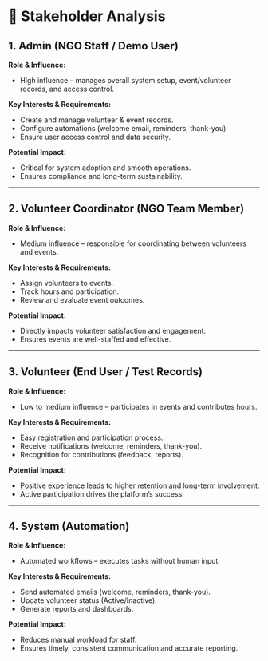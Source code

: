# 🔹 Stakeholder Analysis  

## 1. Admin (NGO Staff / Demo User)  
**Role & Influence:**  
- High influence – manages overall system setup, event/volunteer records, and access control.  

**Key Interests & Requirements:**  
- Create and manage volunteer & event records.  
- Configure automations (welcome email, reminders, thank-you).  
- Ensure user access control and data security.  

**Potential Impact:**  
- Critical for system adoption and smooth operations.  
- Ensures compliance and long-term sustainability.  

---

## 2. Volunteer Coordinator (NGO Team Member)  
**Role & Influence:**  
- Medium influence – responsible for coordinating between volunteers and events.  

**Key Interests & Requirements:**  
- Assign volunteers to events.  
- Track hours and participation.  
- Review and evaluate event outcomes.  

**Potential Impact:**  
- Directly impacts volunteer satisfaction and engagement.  
- Ensures events are well-staffed and effective.  

---

## 3. Volunteer (End User / Test Records)  
**Role & Influence:**  
- Low to medium influence – participates in events and contributes hours.  

**Key Interests & Requirements:**  
- Easy registration and participation process.  
- Receive notifications (welcome, reminders, thank-you).  
- Recognition for contributions (feedback, reports).  

**Potential Impact:**  
- Positive experience leads to higher retention and long-term involvement.  
- Active participation drives the platform’s success.  

---

## 4. System (Automation)  
**Role & Influence:**  
- Automated workflows – executes tasks without human input.  

**Key Interests & Requirements:**  
- Send automated emails (welcome, reminders, thank-you).  
- Update volunteer status (Active/Inactive).  
- Generate reports and dashboards.  

**Potential Impact:**  
- Reduces manual workload for staff.  
- Ensures timely, consistent communication and accurate reporting.  
